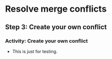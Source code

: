 # Resolve merge conflicts
## Step 3: Create your own conflict
### Activity: Create your own conflict
* This is just for testing.
